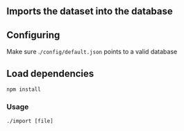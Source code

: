 ## Imports the dataset into the database
## Configuring
Make sure .`/config/default.json` points to a valid database

## Load dependencies
`npm install`

### Usage
`./import [file]`
